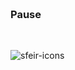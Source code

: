 <!-- .slide: class="bg-blur" -->

<br>
<br>
<br>
<br>

### Pause

<br>

![sfeir-icons](pause-circle)<!-- .element: style="--icon-size:300px; --icon-color:var(--light-grey);" -->
